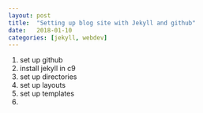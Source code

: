 ```yaml
---
layout: post
title:  "Setting up blog site with Jekyll and github"
date:   2018-01-10
categories: [jekyll, webdev]
---
```


1. set up github
2. install jekyll in c9
3. set up directories
4. set up layouts
5. set up templates
6.  

